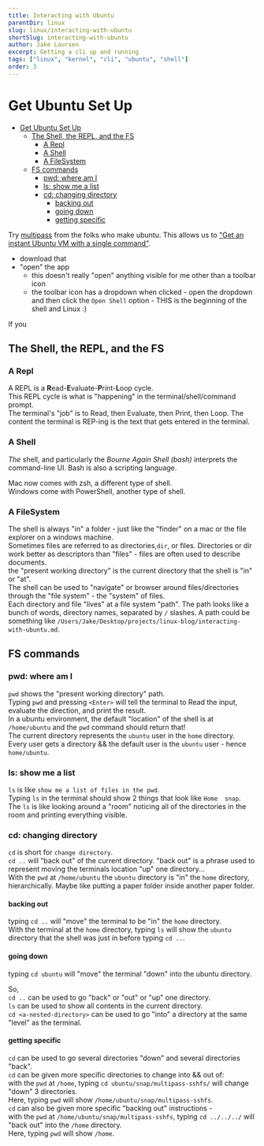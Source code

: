```yaml
---
title: Interacting with Ubuntu
parentDir: linux
slug: linux/interacting-with-ubuntu
shortSlug: interacting-with-ubuntu
author: Jake Laursen
excerpt: Getting a cli up and running
tags: ["linux", "kernel", "cli", "ubuntu", "shell"]
order: 3
---
```

#  Get Ubuntu Set Up
- [Get Ubuntu Set Up](#get-ubuntu-set-up)
  - [The Shell, the REPL, and the FS](#the-shell-the-repl-and-the-fs)
    - [A Repl](#a-repl)
    - [A Shell](#a-shell)
    - [A FileSystem](#a-filesystem)
  - [FS commands](#fs-commands)
    - [pwd: where am I](#pwd-where-am-i)
    - [ls: show me a list](#ls-show-me-a-list)
    - [cd: changing directory](#cd-changing-directory)
      - [backing out](#backing-out)
      - [going down](#going-down)
      - [getting specific](#getting-specific)

Try [multipass](https://multipass.run) from the folks who make ubuntu. This allows us to ["Get an instant Ubuntu VM with a single command"](https://multipass.run).
- download that
- "open" the app
  - this doesn't really "open" anything visible for me other than a toolbar icon
  - the toolbar icon has a dropdown when clicked - open the dropdown and then click the  `Open Shell` option - THIS is the beginning of the shell and Linux :) 

If you 

## The Shell, the REPL, and the FS
### A Repl
A REPL is a **R**ead-**E**valuate-**P**rint-**L**oop cycle.  
This REPL cycle is what is "happening" in the terminal/shell/command prompt.  
The terminal's "job" is to Read, then Evaluate, then Print, then Loop. The content the terminal is REP-ing is the text that gets entered in the terminal.  

### A Shell
_The_ shell, and particularly the _Bourne Again Shell (bash)_ interprets the command-line UI. 
Bash is also a scripting language.  

Mac now comes with zsh, a different type of shell.  
Windows come with PowerShell, another type of shell.  

### A FileSystem  
The shell is always "in" a folder - just like the "finder" on a mac or the file explorer on a windows machine.  
Sometimes files are referred to as directories,`dir`, or files. Directories or dir work better as descriptors than "files" - files are often used to describe documents.  
the "present working directory" is the current directory that the shell is "in" or "at".  
The shell can be used to "navigate" or browser around files/directories through the "file system" - the "system" of files.  
Each directory and file "lives" at a file system "path". The path looks like a bunch of words, directory names, separated by `/` slashes. 
A path could be something like `/Users/Jake/Desktop/projects/linux-blog/interacting-with-ubuntu.md`.

## FS commands
### pwd: where am I
`pwd` shows the "present working directory" path.  
Typing `pwd` and pressing `<Enter>` will tell the terminal to Read the input, evaluate the direction, and print the result.  
In a ubuntu environment, the default "location" of the shell is at `/home/ubuntu` and the `pwd` command should return that!  
The current directory represents the `ubuntu` user in the `home` directory.  
Every user gets a directory && the default user is the `ubuntu` user - hence `home/ubuntu`.  

### ls: show me a list
`ls` is like `show me a list of files in the pwd`.  
Typing `ls` in the terminal should show 2 things that look like `Home  snap`.  
The `ls` is like looking around a "room" noticing all of the directories in the room and printing everything visible.  

### cd: changing directory
`cd` is short for `change directory`.  
`cd ..` will "back out" of the current directory. "back out" is a phrase used to represent moving the terminals location "up" one directory...  
With the `pwd` at `/home/ubuntu` the `ubuntu` directory is "in" the `home` directory, hierarchically. Maybe like putting a paper folder inside another paper folder.  

#### backing out
typing `cd ..` will "move" the terminal to be "in" the `home` directory.  
With the terminal at the `home` directory, typing `ls` will show the `ubuntu` directory that the shell was just in before typing `cd ..`.  

#### going down
typing `cd ubuntu` will "move" the terminal "down" into the ubuntu directory.  

So,  
`cd ..` can be used to go "back" or "out" or "up" one directory.  
`ls` can be used to show all contents in the current directory.  
`cd <a-nested-directory>` can be used to go "into" a directory at the same "level" as the terminal.  

#### getting specific
`cd` can be used to go several directories "down" and several directories "back".  
`cd` can be given more specific directories to change into && out of:  
with the `pwd` at `/home`, typing `cd ubuntu/snap/multipass-sshfs/` will change "down" 3 directories.    
Here, typing `pwd` will show `/home/ubuntu/snap/multipass-sshfs`.  
`cd` can also be given more specific "backing out" instructions -  
with the `pwd` at `/home/ubuntu/snap/multipass-sshfs`, typing `cd ../../../` will "back out" into the `/home` directory.  
Here, typing `pwd` will show `/home`.  
